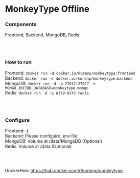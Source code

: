 # MonkeyType Offline

### Components
Frontend, Backend, MongoDB, Redis

<br />
<br />

### How to run
Frontend: `docker run -d docker.io/korenp/monkeytype:frontend` \
Backend: `docker run -d docker.io/korenp/monkeytype:backend` \
MongoDB: `docker run -d -p 27017:27017 -e MONGO_INITDB_DATABASE=monkeytype mongo` \
Redis: `docker run -d -p 6379:6379 redis`

<br />
<br />

### Configure
Frontend: :) \
Backend: Please configuire .env file \
MongoDB: Volume at /data/MongoDB (Optional) \
Redis: Volume at /data (Optional)

<br />
<br />

DockerHub: https://hub.docker.com/r/korenp/monkeytype
